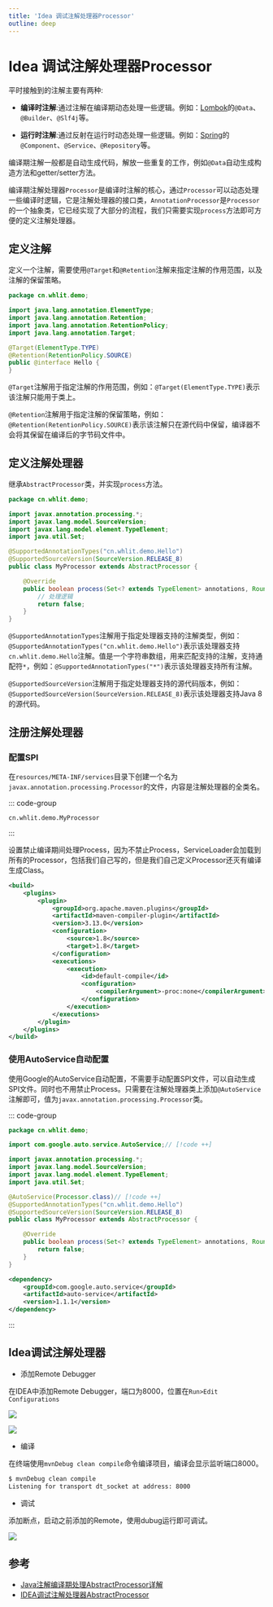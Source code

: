 ```yaml
---
title: 'Idea 调试注解处理器Processor'
outline: deep
---
```


# Idea 调试注解处理器Processor

平时接触到的注解主要有两种:

- **编译时注解**:通过注解在编译期动态处理一些逻辑。例如：[Lombok](https://projectlombok.org/)的`@Data`、`@Builder`、`@Slf4j`等。

- **运行时注解**:通过反射在运行时动态处理一些逻辑。例如：[Spring](https://spring.io/projects/spring-framework)的`@Component`、`@Service`、`@Repository`等。

编译期注解一般都是自动生成代码，解放一些重复的工作，例如`@Data`自动生成构造方法和getter/setter方法。

编译期注解处理器`Processor`是编译时注解的核心，通过`Processor`可以动态处理一些编译时逻辑，它是注解处理器的接口类，`AnnotationProcessor`是`Processor`的一个抽象类，它已经实现了大部分的流程，我们只需要实现`process`方法即可方便的定义注解处理器。

## 定义注解

定义一个注解，需要使用`@Target`和`@Retention`注解来指定注解的作用范围，以及注解的保留策略。

```java
package cn.whlit.demo;

import java.lang.annotation.ElementType;
import java.lang.annotation.Retention;
import java.lang.annotation.RetentionPolicy;
import java.lang.annotation.Target;

@Target(ElementType.TYPE)
@Retention(RetentionPolicy.SOURCE)
public @interface Hello {
}
```

`@Target`注解用于指定注解的作用范围，例如：`@Target(ElementType.TYPE)`表示该注解只能用于类上。

`@Retention`注解用于指定注解的保留策略，例如：`@Retention(RetentionPolicy.SOURCE)`表示该注解只在源代码中保留，编译器不会将其保留在编译后的字节码文件中。

## 定义注解处理器

继承`AbstractProcessor`类，并实现`process`方法。

```java
package cn.whlit.demo;

import javax.annotation.processing.*;
import javax.lang.model.SourceVersion;
import javax.lang.model.element.TypeElement;
import java.util.Set;

@SupportedAnnotationTypes("cn.whlit.demo.Hello")
@SupportedSourceVersion(SourceVersion.RELEASE_8)
public class MyProcessor extends AbstractProcessor {

    @Override
    public boolean process(Set<? extends TypeElement> annotations, RoundEnvironment roundEnv) {
        // 处理逻辑
        return false;
    }
}
```

`@SupportedAnnotationTypes`注解用于指定处理器支持的注解类型，例如：`@SupportedAnnotationTypes("cn.whlit.demo.Hello")`表示该处理器支持`cn.whlit.demo.Hello`注解。值是一个字符串数组，用来匹配支持的注解，支持通配符`*`，例如：`@SupportedAnnotationTypes("*")`表示该处理器支持所有注解。

`@SupportedSourceVersion`注解用于指定处理器支持的源代码版本，例如：`@SupportedSourceVersion(SourceVersion.RELEASE_8)`表示该处理器支持Java 8的源代码。

## 注册注解处理器

### 配置SPI

在`resources/META-INF/services`目录下创建一个名为`javax.annotation.processing.Processor`的文件，内容是注解处理器的全类名。

::: code-group

```[resources/META-INF/services/javax.annotation.processing.Processor]
cn.whlit.demo.MyProcessor
```

:::

设置禁止编译期间处理Process，因为不禁止Process，ServiceLoader会加载到所有的Processor，包括我们自己写的，但是我们自己定义Processor还灭有编译生成Class。

```xml
<build>
    <plugins>
        <plugin>
            <groupId>org.apache.maven.plugins</groupId>
            <artifactId>maven-compiler-plugin</artifactId>
            <version>3.13.0</version>
            <configuration>
                <source>1.8</source>
                <target>1.8</target>
            </configuration>
            <executions>
                <execution>
                    <id>default-compile</id>
                    <configuration>
                        <compilerArgument>-proc:none</compilerArgument>
                    </configuration>
                </execution>
            </executions>
        </plugin>
    </plugins>
</build>
```

### 使用AutoService自动配置

使用Google的AutoService自动配置，不需要手动配置SPI文件，可以自动生成SPI文件。同时也不用禁止Process。只需要在注解处理器类上添加`@AutoService`注解即可，值为`javax.annotation.processing.Processor`类。

::: code-group

```java [MyProcessor.java]
package cn.whlit.demo;

import com.google.auto.service.AutoService;// [!code ++]

import javax.annotation.processing.*;
import javax.lang.model.SourceVersion;
import javax.lang.model.element.TypeElement;
import java.util.Set;

@AutoService(Processor.class)// [!code ++]
@SupportedAnnotationTypes("cn.whlit.demo.Hello")
@SupportedSourceVersion(SourceVersion.RELEASE_8)
public class MyProcessor extends AbstractProcessor {

    @Override
    public boolean process(Set<? extends TypeElement> annotations, RoundEnvironment roundEnv) {
        return false;
    }
}
```

```xml [pom.xml]
<dependency>
    <groupId>com.google.auto.service</groupId>
    <artifactId>auto-service</artifactId>
    <version>1.1.1</version>
</dependency>
```

:::

## Idea调试注解处理器

- 添加Remote Debugger

在IDEA中添加Remote Debugger，端口为8000，位置在`Run>Edit Configurations`

![](/java/idea-debug-processor-1.png)

![](/java/idea-debug-processor-2.png)

- 编译

在终端使用`mvnDebug clean compile`命令编译项目，编译会显示监听端口8000。

```sh
$ mvnDebug clean compile
Listening for transport dt_socket at address: 8000
```

- 调试

添加断点，启动之前添加的Remote，使用dubug运行即可调试。

![](/java/idea-debug-processor-3.png)

## 参考

- [Java注解编译期处理AbstractProcessor详解](https://blog.csdn.net/agonie201218/article/details/130940854)
- [IDEA调试注解处理器AbstractProcessor](https://www.jianshu.com/p/d0dd91c7c560)
